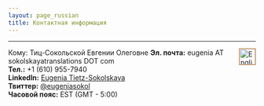 ```yaml
---
layout: page_russian
title: Контактная информация
---
```


----------
<a href="{{ site.baseurl }}contact/"><img src="{{ site.baseurl }}public/english_icon.png" alt="English version of website" style="border:1px solid;border-color:rgb(196, 120, 52);width:32px;margin-left:20px;padding:0px;background:transparent;" align="right"></a>

Кому: Тиц-Сокольской Евгении Олеговне
**Эл. почта:** eugenia AT sokolskayatranslations DOT com<br/>
**Тел.:** +1 (610) 955-7940<br/>
**LinkedIn:** <a href="https://www.linkedin.com/in/geniasokol2013">Eugenia Tietz-Sokolskaya</a><br/>
**Твиттер:** <a href="https://twitter.com/eugeniasokol">@eugeniasokol</a><br/>
**Часовой пояс:** EST (GMT - 5:00)<br/>
